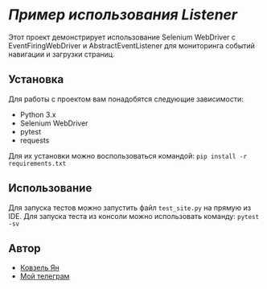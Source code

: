 # _Пример использования Listener_

Этот проект демонстрирует использование Selenium WebDriver с EventFiringWebDriver и AbstractEventListener для
мониторинга событий навигации и загрузки страниц.

## Установка
Для работы с проектом вам понадобятся следующие зависимости:
- Python 3.x
- Selenium WebDriver
- pytest
- requests

Для их установки можно воспользоваться командой: `pip install -r requirements.txt`

## Использование

Для запуска тестов можно запустить файл `test_site.py` на прямую из IDE.
Для запуска теста из консоли можно использовать команду: `pytest -sv`

## Автор
* [Ковзель Ян](https://github.com/Revastein)
* [Мой телеграм](https://t.me/mc_donald_junior)

